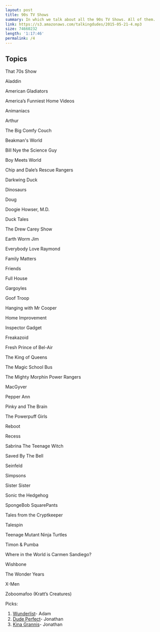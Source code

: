 ```yaml
---
layout: post
title: 90s TV Shows
summary: In which we talk about all the 90s TV Shows. All of them.
link: https://s3.amazonaws.com/talkingdudes/2015-05-21-4.mp3
size: 74660232
length: '1:17:46'
permalink: /4
---
```


## Topics

That 70s Show

Aladdin

American Gladiators

America’s Funniest Home Videos

Animaniacs

Arthur

The Big Comfy Couch

Beakman's World

Bill Nye the Science Guy

Boy Meets World

Chip and Dale’s Rescue Rangers

Darkwing Duck

Dinosaurs

Doug

Doogie Howser, M.D.

Duck Tales

The Drew Carey Show

Earth Worm Jim

Everybody Love Raymond

Family Matters

Friends

Full House

Gargoyles

Goof Troop

Hanging with Mr Cooper

Home Improvement

Inspector Gadget

Freakazoid

Fresh Prince of Bel-Air

The King of Queens

The Magic School Bus

The Mighty Morphin Power Rangers

MacGyver

Pepper Ann

Pinky and The Brain

The Powerpuff Girls

Reboot

Recess

Sabrina The Teenage Witch

Saved By The Bell

Seinfeld

Simpsons

Sister Sister

Sonic the Hedgehog

SpongeBob SquarePants

Tales from the Cryptkeeper

Talespin

Teenage Mutant Ninja Turtles

Timon & Pumba

Where in the World is Carmen Sandiego?

Wishbone

The Wonder Years

X-Men

Zoboomafoo (Kratt’s Creatures)

Picks:

1. [Wunderlist](https://www.wunderlist.com/)- Adam
1. [Dude Perfect](https://www.youtube.com/user/corycotton)- Jonathan
1. [Kina Grannis](https://www.youtube.com/user/kinagrannis)- Jonathan
